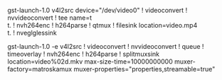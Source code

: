gst-launch-1.0 v4l2src device="/dev/video0" ! videoconvert !  nvvideoconvert ! tee name=t \
t. ! nvh264enc ! h264parse ! qtmux ! filesink location=video.mp4 \
t. ! nveglglessink

gst-launch-1.0 -e v4l2src ! videoconvert ! nvvideoconvert ! queue ! timeoverlay ! nvh264enc ! h264parse ! splitmuxsink location=video%02d.mkv max-size-time=10000000000 muxer-factory=matroskamux muxer-properties="properties,streamable=true"